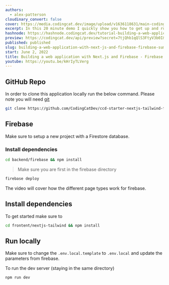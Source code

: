 ```yaml
---
authors:
  - alex-patterson
cloudinary_convert: false
cover: https://media.codingcat.dev/image/upload/v1636118631/main-codingcatdev-photo/Firebase_Summit_2021_-_Building_a_web_application_with_Next.js_and_Firebase_1.png
excerpt: In this 20 minute demo I quickly show you how to get up and running with Next.js and Firebase.
hashnode: https://hashnode.codingcat.dev/tutorial-building-a-web-application-with-next-js-and-firebase-firebase-summit-2021
preview: https://codingcat.dev/api/preview?secret=7tjQhb1qQlS3FtyV3b0I&selectionType=tutorial&selectionSlug=building-a-web-application-with-next-js-and-firebase-firebase-summit-2021&_id=10ff9d5474e9422bb7cc4bbc016ee326
published: published
slug: building-a-web-application-with-next-js-and-firebase-firebase-summit-2021
start: June 2, 2022
title: Building a web application with Next.js and Firebase - Firebase Summit 2021
youtube: https://youtu.be/kHrIyTLVerg
---
```


## GitHub Repo

In order to clone this application locally run the below command. Please note you will need [git](https://git-scm.com/book/en/v2/Getting-Started-Installing-Git)

```bash
git clone https://github.com/CodingCatDev/ccd-starter-nextjs-tailwind-firebase.git

```

## Firebase

Make sure to setup a new project with a Firestore database.

### Install dependencies

```bash
cd backend/firebase && npm install

```

> Make sure you are first in the firebase directory

```bash
firebase deploy

```

The video will cover how the different page types work for firebase.

## Install dependencies

To get started make sure to

```bash
cd frontent/nextjs-tailwind && npm install

```

## Run locally

Make sure to change the `.env.local.template` to `.env.local` and update the parameters from firebase.

To run the dev server (staying in the same directory)

```bash
npm run dev

```
